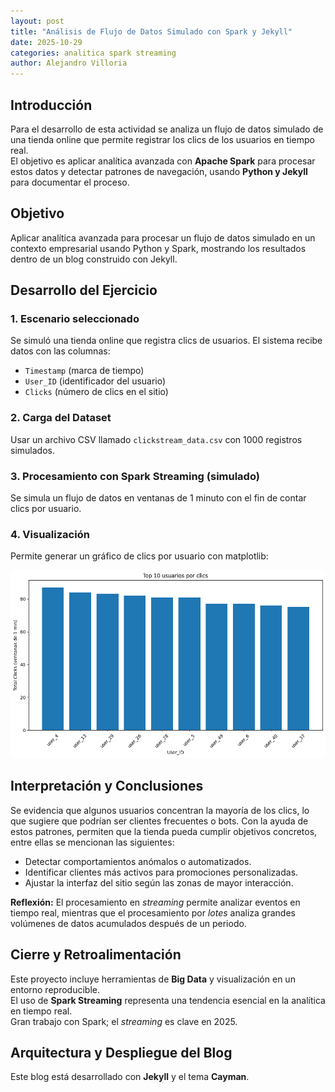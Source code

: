 ```yaml
---
layout: post
title: "Análisis de Flujo de Datos Simulado con Spark y Jekyll"
date: 2025-10-29
categories: analitica spark streaming
author: Alejandro Villoria
---
```

## Introducción

Para el desarrollo de esta actividad se analiza un flujo de datos simulado de una tienda online que permite registrar los clics de los usuarios en tiempo real.  
El objetivo es aplicar analítica avanzada con **Apache Spark** para procesar estos datos y detectar patrones de navegación, usando **Python y Jekyll** para documentar el proceso.

## Objetivo

Aplicar analítica avanzada para procesar un flujo de datos simulado en un contexto empresarial usando Python y Spark, mostrando los resultados dentro de un blog construido con Jekyll.

## Desarrollo del Ejercicio

### 1. Escenario seleccionado
Se simuló una tienda online que registra clics de usuarios. El sistema recibe datos con las columnas:
- `Timestamp` (marca de tiempo)
- `User_ID` (identificador del usuario)
- `Clicks` (número de clics en el sitio)

### 2. Carga del Dataset
Usar un archivo CSV llamado `clickstream_data.csv` con 1000 registros simulados.

### 3. Procesamiento con Spark Streaming (simulado)
Se simula un flujo de datos en ventanas de 1 minuto con el fin de contar clics por usuario.

### 4. Visualización
Permite generar un gráfico de clics por usuario con matplotlib:

![Gráfico de clics por usuario](assets/images/top10_clicks.png)

## Interpretación y Conclusiones

Se evidencia que algunos usuarios concentran la mayoría de los clics, lo que sugiere que podrían ser clientes frecuentes o bots. Con la ayuda de estos patrones, permiten que la tienda pueda cumplir objetivos concretos, entre ellas se mencionan las siguientes:

- Detectar comportamientos anómalos o automatizados.
- Identificar clientes más activos para promociones personalizadas.
- Ajustar la interfaz del sitio según las zonas de mayor interacción.

**Reflexión:** El procesamiento en *streaming* permite analizar eventos en tiempo real, mientras que el procesamiento por *lotes* analiza grandes volúmenes de datos acumulados después de un periodo.

## Cierre y Retroalimentación

Este proyecto incluye herramientas de **Big Data** y visualización en un entorno reproducible.  
El uso de **Spark Streaming** representa una tendencia esencial en la analítica en tiempo real.  
Gran trabajo con Spark; el *streaming* es clave en 2025.

## Arquitectura y Despliegue del Blog

Este blog está desarrollado con **Jekyll** y el tema **Cayman**.  

